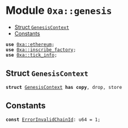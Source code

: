 
<a id="0xa_genesis"></a>

# Module `0xa::genesis`



-  [Struct `GenesisContext`](#0xa_genesis_GenesisContext)
-  [Constants](#@Constants_0)


<pre><code><b>use</b> <a href="ethereum.md#0xa_ethereum">0xa::ethereum</a>;
<b>use</b> <a href="inscribe_factory.md#0xa_inscribe_factory">0xa::inscribe_factory</a>;
<b>use</b> <a href="tick_info.md#0xa_tick_info">0xa::tick_info</a>;
</code></pre>



<a id="0xa_genesis_GenesisContext"></a>

## Struct `GenesisContext`



<pre><code><b>struct</b> <a href="genesis.md#0xa_genesis_GenesisContext">GenesisContext</a> <b>has</b> <b>copy</b>, drop, store
</code></pre>



<a id="@Constants_0"></a>

## Constants


<a id="0xa_genesis_ErrorInvalidChainId"></a>



<pre><code><b>const</b> <a href="genesis.md#0xa_genesis_ErrorInvalidChainId">ErrorInvalidChainId</a>: u64 = 1;
</code></pre>
